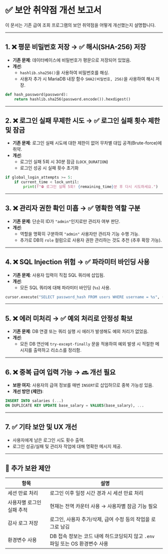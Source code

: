 
# ✅ 보안 취약점 개선 보고서

이 문서는 기존 급여 조회 프로그램의 보안 취약점을 어떻게 개선했는지 설명합니다.

---

## 1. ❌ 평문 비밀번호 저장 → ✅ 해시(SHA-256) 저장
- **기존 문제**: 데이터베이스에 비밀번호가 평문으로 저장되어 있었음.
- **개선**:
  - `hashlib.sha256()`을 사용하여 비밀번호를 해싱.
  - 사용자 추가 시 MariaDB 내장 함수 `SHA2(비밀번호, 256)`을 사용하여 해시 저장.

```python
def hash_password(password):
    return hashlib.sha256(password.encode()).hexdigest()
```

---

## 2. ❌ 로그인 실패 무제한 시도 → ✅ 로그인 실패 횟수 제한 및 잠금
- **기존 문제**: 로그인 실패 시도에 대한 제한이 없어 무차별 대입 공격(Brute-force)에 취약.
- **개선**:
  - 로그인 실패 5회 시 30분 잠금 (`LOCK_DURATION`)
  - 로그인 성공 시 실패 횟수 초기화

```python
if global_login_attempts >= 5:
    if current_time < lock_until:
        print(f"⛔ 로그인 실패 5회! {remaining_time}분 후 다시 시도하세요.")
```

---

## 3. ❌ 관리자 권한 확인 미흡 → ✅ 명확한 역할 구분
- **기존 문제**: 단순히 ID가 `"admin"`인지로만 관리자 여부 판단.
- **개선**:
  - 역할을 명확히 구분하여 `"admin"` 사용자만 관리자 기능 수행 가능.
  - 추가로 DB의 `role` 컬럼으로 사용자 권한 관리하는 것도 추천 (추후 확장 가능).

---

## 4. ❌ SQL Injection 위험 → ✅ 파라미터 바인딩 사용
- **기존 문제**: 사용자 입력이 직접 SQL 쿼리에 삽입됨.
- **개선**:
  - 모든 SQL 쿼리에 대해 파라미터 바인딩 (`%s`) 사용.

```python
cursor.execute("SELECT password_hash FROM users WHERE username = %s", (username,))
```

---

## 5. ❌ 에러 미처리 → ✅ 예외 처리로 안정성 확보
- **기존 문제**: DB 연결 또는 쿼리 실행 시 에러가 발생해도 예외 처리가 없었음.
- **개선**:
  - 모든 DB 연산에 `try-except-finally` 문을 적용하여 예외 발생 시 적절한 메시지를 출력하고 리소스를 정리함.

---

## 6. ❌ 중복 급여 입력 가능 → 🔜 개선 필요
- **보완 여지**: 사용자의 급여 정보를 매번 `INSERT`로 삽입하므로 중복 가능성 있음.
- **개선 방안 (제안)**:

```sql
INSERT INTO salaries (...) 
ON DUPLICATE KEY UPDATE base_salary = VALUES(base_salary), ...
```

---

## 7. ✅ 기타 보안 및 UX 개선
- 사용자에게 남은 로그인 시도 횟수 출력.
- 로그인 성공/실패 및 관리자 작업에 대해 명확한 메시지 제공.

---

## 📌 추가 보완 제안

| 항목 | 설명 |
|------|------|
| 세션 만료 처리 | 로그인 이후 일정 시간 경과 시 세션 만료 처리 |
| 사용자별 로그인 실패 추적 | 현재는 전역 카운터 사용 → 사용자별 잠금 기능 필요 |
| 감사 로그 저장 | 로그인, 사용자 추가/삭제, 급여 수정 등의 작업을 로그로 남김 |
| 환경변수 사용 | DB 접속 정보는 코드 내에 하드코딩되지 않고 `.env` 파일 또는 OS 환경변수 사용 |
